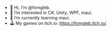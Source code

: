 - 👋 Hi, I’m @fomgleb.
- 👀 I’m interested in C#, Unity, WPF, maui.
- 🌱 I’m currently learning maui.
- 🕹️ My games on itch.io: https://fomgleb.itch.io/.

<!-- [![Top Langs](https://github.com/PencilNavigator/readme-stats-URL/blob/main/URL.md/api/top-langs/?username=fomgleb&layout=compact&theme=radical&hide=ShaderLab,CMake,HLSL,Objective-C)](https://github.com/anuraghazra/github-readme-stats) -->
